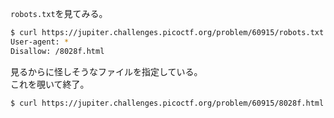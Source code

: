 ``robots.txt``を見てみる。  

```bash
$ curl https://jupiter.challenges.picoctf.org/problem/60915/robots.txt
User-agent: *
Disallow: /8028f.html
```

見るからに怪しそうなファイルを指定している。  
これを覗いて終了。  

```bash
$ curl https://jupiter.challenges.picoctf.org/problem/60915/8028f.html
```
